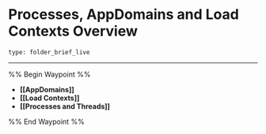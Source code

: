 # Processes, AppDomains and Load Contexts Overview
 
```ccard
type: folder_brief_live
```
 
--- 

%% Begin Waypoint %%
- **[[AppDomains]]**
- **[[Load Contexts]]**
- **[[Processes and Threads]]**

%% End Waypoint %%